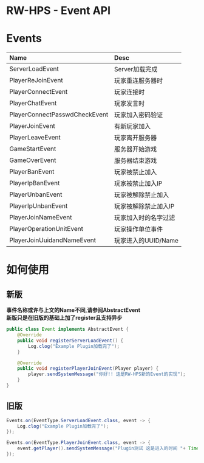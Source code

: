 # RW-HPS - Event API

# Events

| Name                          | Desc           |
|:------------------------------|:---------------|
| ServerLoadEvent               | Server加载完成     |
| PlayerReJoinEvent             | 玩家重连服务器时       |
| PlayerConnectEvent            | 玩家连接时          |
| PlayerChatEvent               | 玩家发言时          |
| PlayerConnectPasswdCheckEvent | 玩家加入密码验证       |
| PlayerJoinEvent               | 有新玩家加入         |
| PlayerLeaveEvent              | 玩家离开服务器        |
| GameStartEvent                | 服务器开始游戏        |
| GameOverEvent                 | 服务器结束游戏        |
| PlayerBanEvent                | 玩家被禁止加入        |
| PlayerIpBanEvent              | 玩家被禁止加入IP      |
| PlayerUnbanEvent              | 玩家被解除禁止加入      |
| PlayerIpUnbanEvent            | 玩家被解除禁止加入IP    |
| PlayerJoinNameEvent           | 玩家加入时的名字过滤     |
| PlayerOperationUnitEvent      | 玩家操作单位事件       |
| PlayerJoinUuidandNameEvent    | 玩家进入的UUID/Name |

# 如何使用
## 新版
**事件名称或许与上文的Name不同,请参阅AbstractEvent**  
**新版只是在旧版的基础上加了register且支持异步**  
```java
public class Event implements AbstractEvent {
    @Override
    public void registerServerLoadEvent() {
        Log.clog("Example Plugin加载完了");
    }

    @Override
    public void registerPlayerJoinEvent(Player player) {
        player.sendSystemMessage("你好!! 这是RW-HPS新的Event的实现");
    }
}
```

## 旧版
```java
Events.on(EventType.ServerLoadEvent.class, event -> {
    Log.clog("Example Plugin加载完了");
});

Events.on(EventType.PlayerJoinEvent.class, event -> {
    event.getPlayer().sendSystemMessage("Plugin测试 这是进入的时间 "+ Time.getUtcMilliFormat(1));
});
```